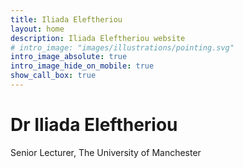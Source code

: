 ```yaml
---
title: Iliada Eleftheriou
layout: home
description: Iliada Eleftheriou website
# intro_image: "images/illustrations/pointing.svg"
intro_image_absolute: true
intro_image_hide_on_mobile: true
show_call_box: true
---
```


# Dr Iliada Eleftheriou

Senior Lecturer, The University of Manchester